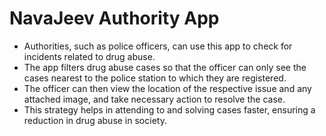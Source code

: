 <h1>NavaJeev Authority App</h1>
<ul>
  <li>Authorities, such as police officers, can use this app to check for incidents related to drug abuse.</li>
  <li>The app filters drug abuse cases so that the officer can only see the cases nearest to the police station to which they are registered.</li>
  <li>The officer can then view the location of the respective issue and any attached image, and take necessary action to resolve the case.</li>
  <li>This strategy helps in attending to and solving cases faster, ensuring a reduction in drug abuse in society.</li>
</ul>
